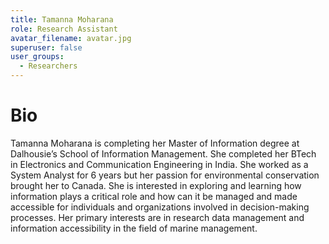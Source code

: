 ```yaml
---
title: Tamanna Moharana
role: Research Assistant
avatar_filename: avatar.jpg
superuser: false
user_groups:
  - Researchers
---
```

# Bio
Tamanna Moharana is completing her Master of Information degree at Dalhousie’s School of Information Management. She completed her BTech in Electronics and Communication Engineering in India. She worked as a System Analyst for 6 years but her passion for environmental conservation brought her to Canada. She is interested in exploring and learning how information plays a critical role and how can it be managed and made accessible for individuals and organizations involved in decision-making processes. Her primary interests are in research data management and information accessibility in the field of marine management.